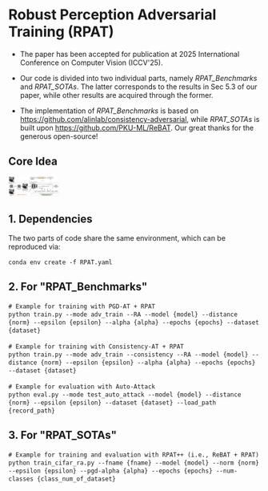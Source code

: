 # Robust Perception Adversarial Training (RPAT)

- The paper has been accepted for publication at 2025 International Conference on Computer Vision (ICCV'25).

- Our code is divided into two individual parts, namely *RPAT_Benchmarks* and *RPAT_SOTAs*. The latter corresponds to the results in Sec 5.3 of our paper, while other results are acquired through the former.

- The implementation of *RPAT_Benchmarks* is based on https://github.com/alinlab/consistency-adversarial, while *RPAT_SOTAs* is built upon https://github.com/PKU-ML/ReBAT. Our great thanks for the generous open-source!

## Core Idea

<img decoding="async" src="roadmap.png" width="20%">


## 1. Dependencies

The two parts of code share the same environment, which can be reproduced via:

```
conda env create -f RPAT.yaml
```

## 2. For "RPAT_Benchmarks"

```
# Example for training with PGD-AT + RPAT
python train.py --mode adv_train --RA --model {model} --distance {norm} --epsilon {epsilon} --alpha {alpha} --epochs {epochs} --dataset {dataset}

# Example for training with Consistency-AT + RPAT
python train.py --mode adv_train --consistency --RA --model {model} --distance {norm} --epsilon {epsilon} --alpha {alpha} --epochs {epochs} --dataset {dataset}

# Example for evaluation with Auto-Attack
python eval.py --mode test_auto_attack --model {model} --distance {norm} --epsilon {epsilon} --dataset {dataset} --load_path {record_path}
```

## 3. For "RPAT_SOTAs"

```
# Example for training and evaluation with RPAT++ (i.e., ReBAT + RPAT)
python train_cifar_ra.py --fname {fname} --model {model} --norm {norm} --epsilon {epsilon} --pgd-alpha {alpha} --epochs {epochs} --num-classes {class_num_of_dataset}
```
